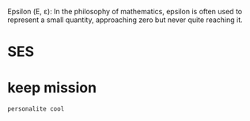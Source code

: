 Epsilon (Ε, ε): In the philosophy of mathematics, epsilon is often used to represent a small quantity, approaching zero but never quite reaching it.

# SES
    
# keep mission
    personalite cool 